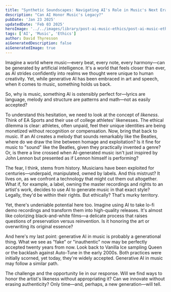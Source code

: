 ```yaml
---
title: "Synthetic Soundscapes: Navigating AI's Role in Music's Next Era"
description: "Can AI Honor Music's Legacy?"
pubDate: 'Jan 23 2025'
updatedDate: 'Feb 03 2025'
heroImage: '../../images/library/post-ai-music-ethics/post-ai-music-ethics.png'
tags: ['AI', 'Music', 'Ethics']
author: David Thyresson
aiGeneratedDescription: false
aiGeneratedImage: true
---
```


Imagine a world where music—every beat, every note, every harmony—can be generated by artificial intelligence. It's a world that feels closer than ever, as AI strides confidently into realms we thought were unique to human creativity. Yet, while generative AI has been embraced in art and speech, when it comes to music, something holds us back.

So, why is music, something AI is ostensibly perfect for—lyrics are language, melody and structure are patterns and math—not as easily accepted?

To understand this hesitation, we need to look at the concept of _likeness_. Think of EA Sports and their use of college athletes' likenesses. The ethical dilemma is clear: athletes, often unpaid, feel their unique identities are being monetized without recognition or compensation. Now, bring that back to music. If an AI creates a melody that sounds remarkably like the Beatles, where do we draw the line between homage and exploitation? Is it fine for music to "sound" like the Beatles, given they practically invented a genre? Or, is there a line crossed when AI-generated music isn't just inspired by John Lennon but presented as if Lennon himself is performing?

The fear, I think, stems from history. Musicians have been exploited for centuries—underpaid, manipulated, owned by labels. And this mistrust? It lives on, as we confront a technology that might cut them out altogether. What if, for example, a label, owning the master recordings and rights to an artist's work, decides to use AI to generate music in that exact style? Legally, they'd be within their rights. But ethically? That's murky territory.

Yet, there's undeniable potential here too. Imagine using AI to take lo-fi demo recordings and transform them into high-quality releases. It's almost like colorizing black-and-white films—a delicate process that raises questions of preservation versus reinvention. Is it honoring the art or overwriting its original essence?

And here's my last point: generative AI in music is probably a generational thing. What we see as "fake" or "inauthentic" now may be perfectly accepted twenty years from now. Look back to Vanilla Ice sampling Queen or the backlash against Auto-Tune in the early 2000s. Both practices were initially scorned, yet today, they're widely accepted. Generative AI in music may follow a similar path.

The challenge and the opportunity lie in our response. Will we find ways to honor the artist's likeness without appropriating it? Can we innovate without erasing authenticity? Only time—and, perhaps, a new generation—will tell.
